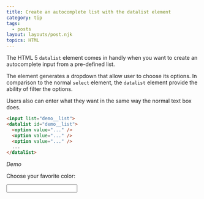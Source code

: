 ```yaml
---
title: Create an autocomplete list with the datalist element
category: tip
tags:
  - posts
layout: layouts/post.njk
topics: HTML
---
```


The HTML 5 `datalist` element comes in handly when you want to create an autocomplete input from a pre-defined list.

The element generates a dropdown that allow user to choose its options. In comparison to the normal `select` element, the `datalist` element provide the ability of filter the options. 

Users also can enter what they want in the same way the normal text box does.

```html
<input list="demo__list">
<datalist id="demo__list">
  <option value="..." />
  <option value="..." />
  <option value="..." />
  ...
</datalist>
```

_Demo_

Choose your favorite color:

<input list="demo__list">
<datalist id="demo__list">
  <option value="Blue" />
  <option value="Indigo" />
  <option value="Gray" />
  <option value="Green" />
  <option value="Pink" />
  <option value="Purple" />
  <option value="Red" />
  <option value="Yellow" />
</datalist>